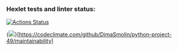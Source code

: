 ### Hexlet tests and linter status:
[![Actions Status](https://github.com/DimaSmolin/python-project-49/workflows/hexlet-check/badge.svg)](https://github.com/DimaSmolin/python-project-49/actions)

{<img src="https://api.codeclimate.com/v1/badges/3bb21686e36efce0a13f/maintainability" />}[https://codeclimate.com/github/DimaSmolin/python-project-49/maintainability]
